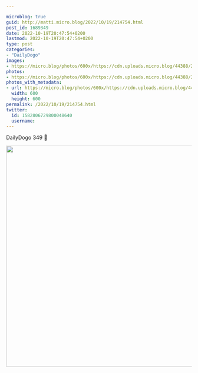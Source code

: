 ```yaml
---

microblog: true
guid: http://matti.micro.blog/2022/10/19/214754.html
post_id: 1689349
date: 2022-10-19T20:47:54+0200
lastmod: 2022-10-19T20:47:54+0200
type: post
categories:
- "DailyDogo"
images:
- https://micro.blog/photos/600x/https://cdn.uploads.micro.blog/44388/2022/f7d7259929.jpg
photos:
- https://micro.blog/photos/600x/https://cdn.uploads.micro.blog/44388/2022/f7d7259929.jpg
photos_with_metadata:
- url: https://micro.blog/photos/600x/https://cdn.uploads.micro.blog/44388/2022/f7d7259929.jpg
  width: 600
  height: 600
permalink: /2022/10/19/214754.html
twitter:
  id: 1582806729800048640
  username:
---
```

DailyDogo 349 🐶

<img src="https://micro.blog/photos/600x/https://blog.martin-haehnel.de/uploads/2022/f7d7259929.jpg" width="600" height="600" alt="" />
